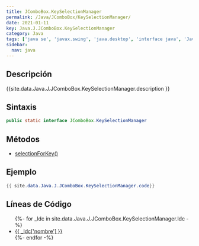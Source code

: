 ```yaml
---
title: JComboBox.KeySelectionManager
permalink: /Java/JComboBox/KeySelectionManager/
date: 2021-01-11
key: Java.J.JComboBox.KeySelectionManager
category: Java
tags: ['java se', 'javax.swing', 'java.desktop', 'interface java', 'Java 1.0']
sidebar: 
  nav: java
---
```


## Descripción
{{site.data.Java.J.JComboBox.KeySelectionManager.description }}

## Sintaxis
~~~java
public static interface JComboBox.KeySelectionManager
~~~

## Métodos
* [selectionForKey()](/Java/JComboBox/KeySelectionManager/selectionForKey)

## Ejemplo
~~~java
{{ site.data.Java.J.JComboBox.KeySelectionManager.code}}
~~~

## Líneas de Código
<ul>
{%- for _ldc in site.data.Java.J.JComboBox.KeySelectionManager.ldc -%}
   <li>
       <a href="{{_ldc['url'] }}">{{ _ldc['nombre'] }}</a>
   </li>
{%- endfor -%}
</ul>

